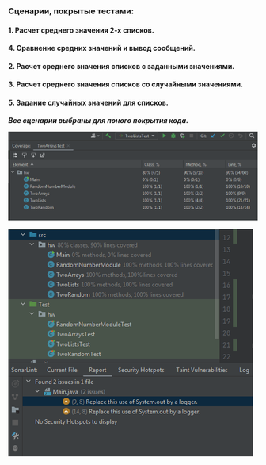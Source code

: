 
### Сценарии, покрытые тестами:

#### 1. Расчет среднего значения 2-х списков.

#### 4. Сравнение средних значений и вывод сообщений.

#### 2. Расчет среднего значения списков с заданными значениями.

#### 3. Расчет среднего значения списков со случайными значениями.

#### 5. Задание случайных значений для списков.

***Все сценарии выбраны для поного покрытия кода.***

![Coverage](..\resources\pict\Coverage.png)

![SonarLint](..\resources\pict\SonarLint.png)
